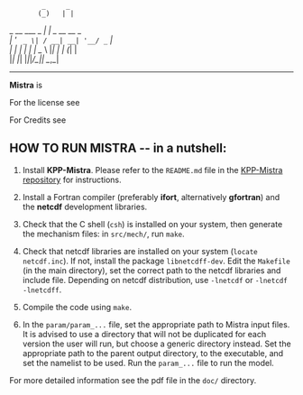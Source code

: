             _     _               
           (_)   | |              
  _ __ ___  _ ___| |_ _ __ __ _   
 | '_ ` _ \| / __| __| '__/ _` |  
 | | | | | | \__ \ |_| | | (_| |  
 |_| |_| |_|_|___/\__|_|  \__,_|  
                                  
                                  

---

__Mistra__ is 

For the license see

For Credits see


HOW TO RUN MISTRA -- in a nutshell:
-----------------------------------

1. Install __KPP-Mistra__. Please refer to the `README.md` file in the
[KPP-Mistra repository](https://github.com/MistraModel/KPP-Mistra) for
instructions.

1. Install a Fortran compiler (preferably __ifort__, alternatively
__gfortran__) and the __netcdf__ development libraries.

1. Check that the C shell (`csh`) is installed on your system, then generate
the mechanism files: in `src/mech/`, run `make`.

1. Check that netcdf libraries are installed on your system (`locate
netcdf.inc`). If not, install the package `libnetcdff-dev`. Edit the
`Makefile` (in the main directory), set the correct path to the netcdf
libraries and include file. Depending on netcdf distribution, use
`-lnetcdf` or `-lnetcdf -lnetcdff`.

1. Compile the code using `make`.

1. In the `param/param_...` file, set the appropriate path to Mistra
input files. It is advised to use a directory that will not be
duplicated for each version the user will run, but choose a generic
directory instead. Set the appropriate path to the parent output
directory, to the executable, and set the namelist to be used. Run
the `param_...` file to run the model.

For more detailed information see the pdf file in the `doc/` directory.
